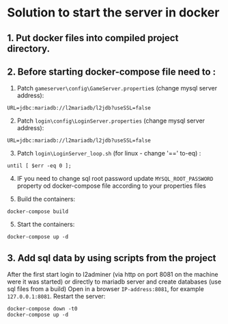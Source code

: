 # Solution to start the server in docker

## 1. Put docker files into compiled project directory.

## 2. Before starting docker-compose file need to :

1. Patch `gameserver\config\GameServer.propertie`s (change mysql server address):
```
URL=jdbc:mariadb://l2mariadb/l2jdb?useSSL=false
```
2. Patch `login\config\LoginServer.properties` (change mysql server address):
```
URL=jdbc:mariadb://l2mariadb/l2jdb?useSSL=false
```
3. Patch `login\LoginServer_loop.sh` (for linux - change '==' to-eq) :
```
until [ $err -eq 0 ];
```
4. IF you need to change sql root password update `MYSQL_ROOT_PASSWORD` property od docker-compose file according to your properties files

5. Build the containers:
```
docker-compose build
```
5. Start the containers:
```
docker-compose up -d
```

## 3. Add sql data by using scripts from the project
After the first start login to l2adminer (via http on port 8081 on the machine were it was started) or directly to mariadb server and create databases (use sql files from a build)
Open in a browser `IP-address:8081`, for example `127.0.0.1:8081`.
Restart the server:
```
docker-compose down -t0
docker-compose up -d
```